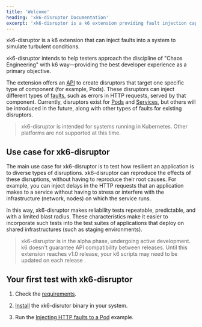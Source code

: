 ```yaml
---
title: 'Welcome'
heading: 'xk6-disruptor Documentation'
excerpt: 'xk6-disruptor is a k6 extension providing fault injection capabilities to test system reliability under turbulent conditions.'
---
```


xk6-disruptor is a k6 extension that can inject faults into a system to simulate turbulent conditions. 

xk6-disruptor intends to help testers approach the discipline of "Chaos Engineering" with k6 way&mdash;providing the best developer experience as a primary objective. 

The extension offers an [API](/javascript-api/xk6-disruptor/api/) to create disruptors that target one specific type of component (for example, Pods).
These disruptors can inject different types of [faults](/javascript-api/xk6-disruptor/api/faults), such as errors in HTTP requests, served by that component.
Currently, disruptors exist for [Pods](/javascript-api/xk6-disruptor/api/poddisruptor) and [Services](/javascript-api/xk6-disruptor/api/servicedisruptor), but others will be introduced in the future, along with other types of faults for existing disruptors.

<Blockquote mod="note">

xk6-disruptor is intended for systems running in Kubernetes. Other platforms are not supported at this time.

</Blockquote>

## Use case for xk6-disruptor

The main use case for xk6-disruptor is to test how resilient an application is to diverse types of disruptions. xk6-disruptor can reproduce the effects of these disruptions, without having to reproduce their root causes.
For example, you can inject delays in the HTTP requests that an application makes to a service without having to stress or interfere with the infrastructure (network, nodes) on which the service runs.

In this way, xk6-disruptor makes reliability tests repeatable, predictable, and with a limited blast radius.
These characteristics make it easier to incorporate such tests into the test suites of applications that deploy on shared infrastructures (such as staging environments).


<Blockquote mod="attention">

xk6-disruptor is in the alpha phase, undergoing active development. k6 doesn't guarantee API compatibility between releases.
Until this extension reaches v1.0 release, your k6 scripts may need to be updated on each release .

</Blockquote>

## Your first test with xk6-disruptor

1. Check the [requirements](/javascript-api/xk6-disruptor/get-started/requirements).

2. [Install](/javascript-api/xk6-disruptor/get-started/installation) the xk6-disrutor binary in your system.

3. Run the [Injecting HTTP faults to a Pod](/javascript-api/xk6-disruptor/examples/inject-http-faults-into-pod) example.